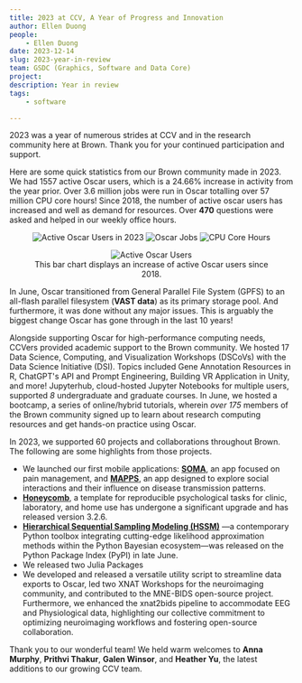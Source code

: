 ```yaml
---
title: 2023 at CCV, A Year of Progress and Innovation
author: Ellen Duong
people:
    - Ellen Duong
date: 2023-12-14
slug: 2023-year-in-review
team: GSDC (Graphics, Software and Data Core)
project:
description: Year in review
tags:
    - software

---
```

 
2023 was a year of numerous strides at CCV and in the research community here at Brown. Thank you for your continued participation and support. 

Here are some quick statistics from our Brown community made in 2023. We had 1557 active Oscar users, which is a 24.66% increase in activity from the year prior. Over 3.6 million jobs were run in Oscar totalling over 57 million CPU core hours! Since 2018, the number of active oscar users has increased and well as demand for resources. Over **470** questions were asked and helped in our weekly office hours.

<div style="text-align: center;">
    <img src="/content/images/blog/2023-year-in-review/active-oscar-users-in-2023.png" alt="Active Oscar Users in 2023"/>
    <img src="/content/images/blog/2023-year-in-review/oscar-jobs.png" alt="Oscar Jobs"/>
    <img src="/content/images/blog/2023-year-in-review/cpu-core-hours.png" alt="CPU Core Hours"/>
</div>


<div style="text-align: center;">
    <figure>
        <img src="/content/images/blog/2023-year-in-review/active-oscar-users.png" alt="Active Oscar Users"/>
        <figcaption>This bar chart displays an increase of active Oscar users since 2018.</figcaption>
    </figure>
</div>

In June, Oscar transitioned from General Parallel File System (GPFS) to an all-flash parallel filesystem (**VAST data**) as its primary storage pool. And furthermore, it was done without any major issues. This is arguably the biggest change Oscar has gone through in the last 10 years!

Alongside supporting Oscar for high-performance computing needs, CCVers provided academic support to the Brown community. We hosted 17 Data Science, Computing, and Visualization Workshops (DSCoVs) with the Data Science Initiative (DSI). Topics included Gene Annotation Resources in R, ChatGPT's API and Prompt Engineering, Building VR Application in Unity, and more! Jupyterhub, cloud-hosted Jupyter Notebooks for multiple users, supported *8* undergraduate and graduate courses. In June, we hosted a bootcamp, a series of online/hybrid tutorials, wherein *over 175* members of the Brown community signed up to learn about research computing resources and get hands-on practice using Oscar.


In 2023, we supported 60 projects and collaborations throughout Brown. The following are some highlights from those projects.

- We launched our first mobile applications: [**SOMA**](https://somatheapp.com/), an app focused on pain management, and [**MAPPS**](https://www.mappsproject.com/), an app designed to explore social interactions and their influence on disease transmission patterns.
- [**Honeycomb**](https://brown-ccv.github.io/honeycomb-docs/), a template for reproducible psychological tasks for clinic, laboratory, and home use has undergone a significant upgrade and has released version 3.2.6.
- [**Hierarchical Sequential Sampling Modeling (HSSM)**](https://lnccbrown.github.io/HSSM/) —a contemporary Python toolbox integrating cutting-edge likelihood approximation methods within the Python Bayesian ecosystem—was released on the Python Package Index (PyPI) in late June.
- We released two Julia Packages
- We developed and released a versatile utility script to streamline data exports to Oscar, led two XNAT Workshops for the neuroimaging community, and contributed to the MNE-BIDS open-source project. Furthermore, we enhanced the xnat2bids pipeline to accommodate EEG and Physiological data, highlighting our collective commitment to optimizing neuroimaging workflows and fostering open-source collaboration.

Thank you to our wonderful team! We held warm welcomes to **Anna Murphy**, **Prithvi Thakur**, **Galen Winsor**, and **Heather Yu**, the latest additions to our growing CCV team. 